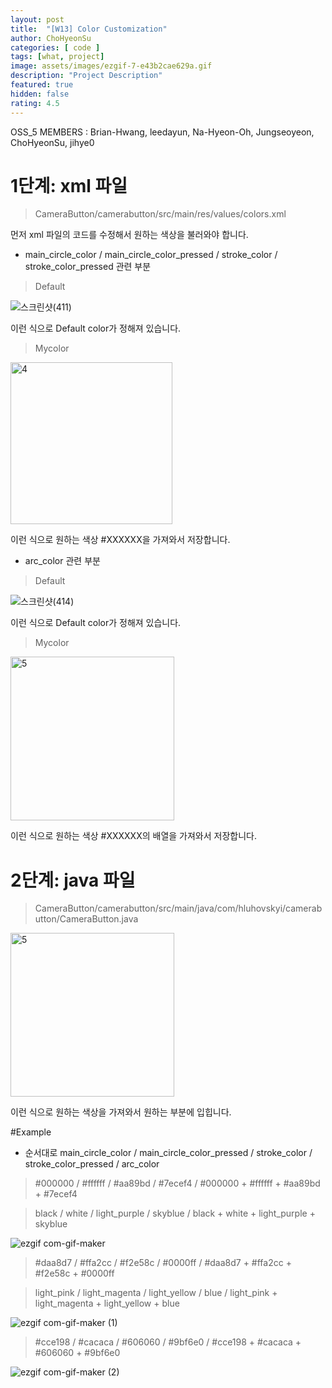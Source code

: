 ```yaml
---	
layout: post	
title:  "[W13] Color Customization"	
author: ChoHyeonSu
categories: [ code ]	
tags: [what, project]
image: assets/images/ezgif-7-e43b2cae629a.gif
description: "Project Description"	
featured: true	
hidden: false	
rating: 4.5
---	
```


OSS_5 MEMBERS : Brian-Hwang, leedayun, Na-Hyeon-Oh, Jungseoyeon, ChoHyeonSu, jihye0

# 1단계: xml 파일
> CameraButton/camerabutton/src/main/res/values/colors.xml

먼저 xml 파일의 코드를 수정해서 원하는 색상을 불러와야 합니다.

- main_circle_color / main_circle_color_pressed / stroke_color / stroke_color_pressed 관련 부분

>Default

![스크린샷(411)](https://user-images.githubusercontent.com/65438056/101242769-ea19ee00-373e-11eb-8f53-11b99482759f.png)

이런 식으로 Default color가 정해져 있습니다. 

>Mycolor

<img width="259" alt="4" src="https://user-images.githubusercontent.com/65438056/101286218-97b6fb00-382c-11eb-94c7-08ed99ede74a.png">

이런 식으로 원하는 색상 #XXXXXX을 가져와서 저장합니다. 

- arc_color 관련 부분

>Default

![스크린샷(414)](https://user-images.githubusercontent.com/65438056/101242831-4977fe00-373f-11eb-89e5-1a845e3386d9.png)

이런 식으로 Default color가 정해져 있습니다.

>Mycolor

<img width="262" alt="5" src="https://user-images.githubusercontent.com/65438056/101286221-98e82800-382c-11eb-80c4-6bfa746a7c41.png">

이런 식으로 원하는 색상 #XXXXXX의 배열을 가져와서 저장합니다.

# 2단계: java 파일
> CameraButton/camerabutton/src/main/java/com/hluhovskyi/camerabutton/CameraButton.java
 
<img width="262" alt="5" src="https://user-images.githubusercontent.com/65438056/101286223-9a195500-382c-11eb-956b-41eef588adbc.png">

이런 식으로 원하는 색상을 가져와서 원하는 부분에 입힙니다.

#Example
- 순서대로 main_circle_color / main_circle_color_pressed / stroke_color / stroke_color_pressed / arc_color

> #000000 / #ffffff / #aa89bd / #7ecef4 / #000000 + #ffffff + #aa89bd + #7ecef4

> black / white / light_purple / skyblue / black + white + light_purple + skyblue

![ezgif com-gif-maker](https://user-images.githubusercontent.com/65438056/101243247-361a6200-3742-11eb-8eff-6ed970f6cc1d.gif)


> #daa8d7 / #ffa2cc / #f2e58c / #0000ff / #daa8d7 + #ffa2cc + #f2e58c + #0000ff

> light_pink / light_magenta / light_yellow / blue / light_pink + light_magenta + light_yellow + blue

![ezgif com-gif-maker (1)](https://user-images.githubusercontent.com/65438056/101243447-cd33e980-3743-11eb-99a4-2c4ee8cab500.gif)

> #cce198 / #cacaca / #606060 / #9bf6e0 / #cce198 + #cacaca + #606060 + #9bf6e0

![ezgif com-gif-maker (2)](https://user-images.githubusercontent.com/65438056/101243537-78dd3980-3744-11eb-81b2-4eabd2f6b563.gif)



